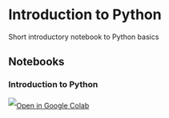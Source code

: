 # Introduction to Python
Short introductory notebook to Python basics

## Notebooks
### Introduction to Python
<a target="_blank" href="https://colab.research.google.com/github/SEPS-UniSG/intro-to-python/blob/main/intro_to_python.ipynb">
	<img src="https://i.ibb.co/2P3SLwK/colab.png"  style="padding-bottom:5px;" />Open in Google Colab</a>